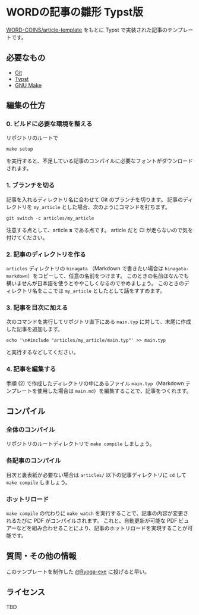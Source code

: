# WORDの記事の雛形 Typst版

[WORD-COINS/article-template](https://github.com/WORD-COINS/article-template) をもとに Typst で実装された記事のテンプレートです。

## 必要なもの

- [Git](https://git-scm.com/)
- [Typst](https://typst.app/)
- [GNU Make](https://www.gnu.org/software/make/)

## 編集の仕方

### 0. ビルドに必要な環境を整える

リポジトリのルートで

```
make setup
```

を実行すると、不足している記事のコンパイルに必要なフォントがダウンロードされます。

### 1. ブランチを切る

記事を入れるディレクトリ名に合わせて Git のブランチを切ります。
記事のディレクトリを `my_article` とした場合、次のようにコマンドを打ちます。

```
git switch -c articles/my_article
```

注意する点として、article **s** である点です。
article だと CI が走らないので気を付けてください。

### 2. 記事のディレクトリを作る

`articles` ディレクトリの `hinagata` （Markdown で書きたい場合は `hinagata-markdown`）をコピーして、任意の名前をつけます。
このときの名前はなんでも構いませんが日本語を使うとややこしくなるのでやめましょう。
このときのディレクトリ名をここでは `my_article` としたとして話をすすめます。

### 3. 記事を目次に加える

次のコマンドを実行してリポジトリ直下にある `main.typ` に対して、末尾に作成した記事を追加します。

```
echo '\n#include "articles/my_article/main.typ"' >> main.typ
```

と実行するなどしてください。

### 4. 記事を編集する

手順 (2) で作成したディレクトリの中にあるファイル `main.typ`（Markdown テンプレートを使用した場合は `main.md`）を編集することで、記事をつくれます。

## コンパイル

### 全体のコンパイル

リポジトリのルートディレクトリで `make compile` しましょう。

### 各記事のコンパイル

目次と裏表紙が必要ない場合は `articles/` 以下の記事ディレクトリに `cd` して `make compile` しましょう。

### ホットリロード

`make compile` の代わりに `make watch` を実行することで、記事の内容が変更されるたびに PDF がコンパイルされます。
これと、自動更新が可能な PDF ビュアーなどを組み合わせることにより、記事のホットリロードを実現することが可能です。

## 質問・その他の情報

このテンプレートを制作した [@Ryoga-exe](https://github.com/Ryoga-exe) に投げると早い。

## ライセンス

TBD
